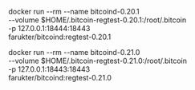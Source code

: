 docker run --rm --name bitcoind-0.20.1 \
    --volume $HOME/.bitcoin-regtest-0.20.1:/root/.bitcoin \
    -p 127.0.0.1:18444:18443 \
    farukter/bitcoind:regtest-0.20.1

docker run --rm --name bitcoind-0.21.0 \
    --volume $HOME/.bitcoin-regtest-0.21.0:/root/.bitcoin \
    -p 127.0.0.1:18443:18443 \
    farukter/bitcoind:regtest-0.21.0